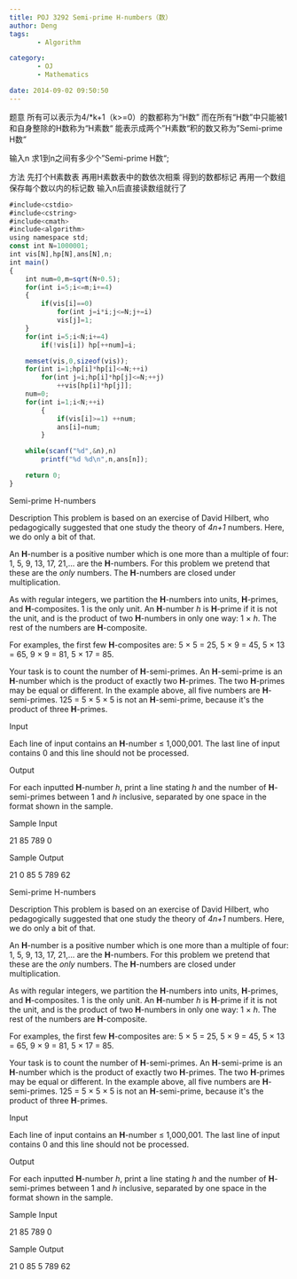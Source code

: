 ```yaml
---
title: POJ 3292 Semi-prime H-numbers（数）
author: Deng
tags: 
       - Algorithm

category: 
       - OJ
       - Mathematics

date: 2014-09-02 09:50:50
---
```

题意 所有可以表示为4/*k+1（k>=0）的数都称为“H数” 而在所有“H数”中只能被1和自身整除的H数称为“H素数“ 能表示成两个”H素数“积的数又称为”Semi-prime H数“

输入n 求1到n之间有多少个”Semi-prime H数“;

方法 先打个H素数表 再用H素数表中的数依次相乘 得到的数都标记 再用一个数组保存每个数以内的标记数 输入n后直接读数组就行了

```js 
#include<cstdio>
#include<cstring>
#include<cmath>
#include<algorithm>
using namespace std;
const int N=1000001;
int vis[N],hp[N],ans[N],n;
int main()
{
    int num=0,m=sqrt(N+0.5);
    for(int i=5;i<=m;i+=4)
    {
        if(vis[i]==0)
            for(int j=i*i;j<=N;j+=i)
            vis[j]=1;
    }
    for(int i=5;i<N;i+=4)
        if(!vis[i]) hp[++num]=i;

    memset(vis,0,sizeof(vis));
    for(int i=1;hp[i]*hp[i]<=N;++i)
        for(int j=i;hp[i]*hp[j]<=N;++j)
            ++vis[hp[i]*hp[j]];
    num=0;
    for(int i=1;i<N;++i)
        {
            if(vis[i]>=1) ++num;
            ans[i]=num;
        }

    while(scanf("%d",&n),n)
        printf("%d %d\n",n,ans[n]);

    return 0;
}
```
Semi-prime H-numbers

Description
This problem is based on an exercise of David Hilbert, who pedagogically suggested that one study the theory of *4n+1* numbers. Here, we do only a bit of that.

An **H**-number is a positive number which is one more than a multiple of four: 1, 5, 9, 13, 17, 21,... are the **H**-numbers. For this problem we pretend that these are the *only* numbers. The **H**-numbers are closed under multiplication.

As with regular integers, we partition the **H**-numbers into units, **H**-primes, and **H**-composites. 1 is the only unit. An **H**-number *h* is **H**-prime if it is not the unit, and is the product of two **H**-numbers in only one way: 1 × *h*. The rest of the numbers are **H**-composite.

For examples, the first few **H**-composites are: 5 × 5 = 25, 5 × 9 = 45, 5 × 13 = 65, 9 × 9 = 81, 5 × 17 = 85.

Your task is to count the number of **H**-semi-primes. An **H**-semi-prime is an **H**-number which is the product of exactly two **H**-primes. The two **H**-primes may be equal or different. In the example above, all five numbers are **H**-semi-primes. 125 = 5 × 5 × 5 is not an **H**-semi-prime, because it's the product of three **H**-primes.

Input

Each line of input contains an **H**-number ≤ 1,000,001. The last line of input contains 0 and this line should not be processed.

Output

For each inputted **H**-number *h*, print a line stating *h* and the number of **H**-semi-primes between 1 and *h* inclusive, separated by one space in the format shown in the sample.

Sample Input

21 85 789 0

Sample Output

21 0 85 5 789 62

Semi-prime H-numbers

Description
This problem is based on an exercise of David Hilbert, who pedagogically suggested that one study the theory of *4n+1* numbers. Here, we do only a bit of that.

An **H**-number is a positive number which is one more than a multiple of four: 1, 5, 9, 13, 17, 21,... are the **H**-numbers. For this problem we pretend that these are the *only* numbers. The **H**-numbers are closed under multiplication.

As with regular integers, we partition the **H**-numbers into units, **H**-primes, and **H**-composites. 1 is the only unit. An **H**-number *h* is **H**-prime if it is not the unit, and is the product of two **H**-numbers in only one way: 1 × *h*. The rest of the numbers are **H**-composite.

For examples, the first few **H**-composites are: 5 × 5 = 25, 5 × 9 = 45, 5 × 13 = 65, 9 × 9 = 81, 5 × 17 = 85.

Your task is to count the number of **H**-semi-primes. An **H**-semi-prime is an **H**-number which is the product of exactly two **H**-primes. The two **H**-primes may be equal or different. In the example above, all five numbers are **H**-semi-primes. 125 = 5 × 5 × 5 is not an **H**-semi-prime, because it's the product of three **H**-primes.

Input

Each line of input contains an **H**-number ≤ 1,000,001. The last line of input contains 0 and this line should not be processed.

Output

For each inputted **H**-number *h*, print a line stating *h* and the number of **H**-semi-primes between 1 and *h* inclusive, separated by one space in the format shown in the sample.

Sample Input

21 85 789 0

Sample Output

21 0 85 5 789 62